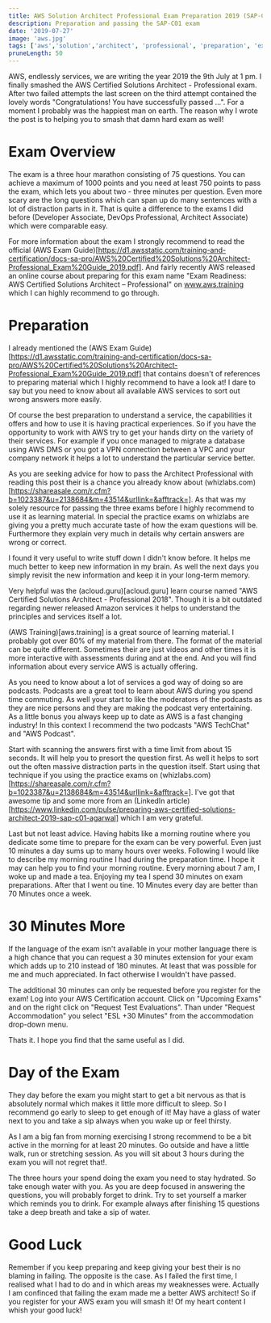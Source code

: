 ```yaml
---
title: AWS Solution Architect Professional Exam Preparation 2019 (SAP-C01)
description: Preparation and passing the SAP-C01 exam
date: '2019-07-27'
image: 'aws.jpg'
tags: ['aws','solution','architect', 'professional', 'preparation', 'exam', 'SAP-C01', '2019']
pruneLength: 50
---
```


AWS, endlessly services, we are writing the year 2019 the 9th July at 1 pm. I finally smashed the AWS Certified Solutions Architect - Professional exam. After two failed attempts the last screen on the third attempt contained the lovely words "Congratulations! You have successfully passed ...". For a moment I probably was the happiest man on earth. The reason why I wrote the post is to helping you to smash that damn hard exam as well!

# Exam Overview
The exam is a three hour marathon consisting of 75 questions. You can achieve a maximum of 1000 points and you need at least 750 points to pass the exam, which lets you about two - three minutes per question. Even more scary are the long questions which can span up do many sentences with a lot of distraction parts in it. That is quite a difference to the exams I did before (Developer Associate, DevOps Professional, Architect Associate) which were comparable easy.

For more information about the exam I strongly recommend to read the official (AWS Exam Guide)[https://d1.awsstatic.com/training-and-certification/docs-sa-pro/AWS%20Certified%20Solutions%20Architect-Professional_Exam%20Guide_2019.pdf]. And fairly recently AWS released an online course about preparing for this exam name "Exam Readiness: AWS Certified Solutions Architect – Professional" on www.aws.training which I can highly recommend to go through.

# Preparation
I already mentioned the (AWS Exam Guide)[https://d1.awsstatic.com/training-and-certification/docs-sa-pro/AWS%20Certified%20Solutions%20Architect-Professional_Exam%20Guide_2019.pdf] that contains doesn't of references to preparing material which I highly recommend to have a look at! I dare to say but you need to know about all available AWS services to sort out wrong answers more easily.

Of course the best preparation to understand a service, the capabilities it offers and how to use it is having practical experiences. So if you have the opportunity to work with AWS try to get your hands dirty on the variety of their services. For example if you once managed to migrate a database using AWS DMS or you got a VPN connection between a VPC and your company network it helps a lot to understand the particular service better.

As you are seeking advice for how to pass the Architect Professional with reading this post their is a chance you already know about (whizlabs.com)[https://shareasale.com/r.cfm?b=1023387&u=2138684&m=43514&urllink=&afftrack=]. As that was my solely resource for passing the three exams before I highly recommend to use it as learning material. In special the practice exams on whizlabs are giving you a pretty much accurate taste of how the exam questions will be. Furthermore they explain very much in details why certain answers are wrong or correct.

I found it very useful to write stuff down I didn't know before. It helps me much better to keep new information in my brain. As well the next days you simply revisit the new information and keep it in your long-term memory.

Very helpful was the (acloud.guru)[acloud.guru] learn course named "AWS Certified Solutions Architect - Professional 2018". Though it is a bit outdated regarding newer released Amazon services it helps to understand the principles and services itself a lot.

(AWS Training)[aws.training] is a great source of learning material. I probably got over 80% of my material from there. The format of the material can be quite different. Sometimes their are just videos and other times it is more interactive with assessments during and at the end. And you will find information about every service AWS is actually offering.

As you need to know about a lot of services a god way of doing so are podcasts. Podcasts are a great tool to learn about AWS during you spend time commuting. As well your start to like the moderators of the podcasts as they are nice persons and they are making the podcast very entertaining. As a little bonus you always keep up to date as AWS is a fast changing industry! In this context I recommend the two podcasts "AWS TechChat" and "AWS Podcast".

Start with scanning the answers first with a time limit from about 15 seconds. It will help you to presort the question first. As well it helps to sort out the often massive distraction parts in the question itself. Start using that technique if you using the practice exams on (whizlabs.com)[https://shareasale.com/r.cfm?b=1023387&u=2138684&m=43514&urllink=&afftrack=]. I've got that awesome tip and some more from an (LinkedIn article)[https://www.linkedin.com/pulse/preparing-aws-certified-solutions-architect-2019-sap-c01-agarwal] which I am very grateful.

Last but not least advice. Having habits like a morning routine where you dedicate some time to prepare for the exam can be very powerful. Even just 10 minutes a day sums up to many hours over weeks. Following I would like to describe my morning routine I had during the preparation time. I hope it may can help you to find your morning routine. Every morning about 7 am, I woke up and made a tea. Enjoying my tea I spend 30 minutes on exam preparations. After that I went ou
tine. 10 Minutes every day are better than 70 Minutes once a week.

# 30 Minutes More
If the language of the exam isn't available in your mother language there is a high chance that you can request a 30 minutes extension for your exam which adds up to 210 instead of 180 minutes. At least that was possible for me and much appreciated. In fact otherwise I wouldn't have passed.

The additional 30 minutes can only be requested before you register for the exam! Log into your AWS Certification account. Click on "Upcoming Exams" and on the right click on "Request Test Evaluations". Than under "Request Accommodation" you select "ESL +30 Minutes" from the accommodation drop-down menu.

Thats it. I hope you find that the same useful as I did.

# Day of the Exam
They day before the exam you might start to get a bit nervous as that is absolutely normal which makes it little more difficult to sleep. So I recommend go early to sleep to get enough of it! May have a glass of water next to you and take a sip always when you wake up or feel thirsty.

As I am a big fan from morning exercising I strong recommend to be a bit active in the morning for at least 20 minutes. Go outside and have a little walk, run or stretching session. As you will sit about 3 hours during the exam you will not regret that!. 

The three hours your spend doing the exam you need to stay hydrated. So take enough water with you. As you are deep focused in answering the questions, you will probably forget to drink. Try to set yourself a marker which reminds you to drink. For example always after finishing 15 questions take a deep breath and take a sip of water.

# Good Luck
Remember if you keep preparing and keep giving your best their is no blaming in failing. The opposite is the case. As I failed the first time, I realised what I had to do and in which areas my weaknesses were. Actually I am confinced that failing the exam made me a better AWS architect! So if you register for your AWS exam you will smash it! Of my heart content I whish your good luck!
<!-- 
# Motivation?

...

# Day 1

...

# Day 2

...

# Day 3

...

# Summary:

...

## My Amazing Equipment:
**Alcohol tester**: Great for figuring out if you are in ketosis or not. \
Amazon UK: <a href="https://amzn.to/2IdwHGo" target="_blank">https://amzn.to/2IdwHGo (Amazon)</a>

**Omron Scale**: Measures not only your body weight. Can estimate your body fat, water and muscle composition as well. \
Amazon UK: <a href="https://amzn.to/2EPEVUc" target="_blank">https://amzn.to/2EPEVUc (Amazon)</a>

**Bare-Foot Shoes**: Perfect shoes for workouts like tabata, gym or running. Normal modern shoes are bad for your feet as they are overprotecting to your foot which will result in underdeveloped foot muscles and skeleton. A good developed foot is the basement of your body and prevents all kind of resulting issues like knee or back pain. There are many of expensive bare-foot shoes out but some cheap water shoes are completely sufficient. \
Amazon UK: <a href="https://amzn.to/2ESuyiF" target="_blank">https://amzn.to/2ESuyiF (Amazon)</a>

**Bluetooth Earphones**: I tested many different bluetooth earphones. I am sticking now with this one because they are cheap but are from very good quality regarding sound, battery and robustness. I can use them for weeks for my workouts without ever charging them! \
Amazon UK: <a href="https://amzn.to/2IkCdqG" target="_blank">https://amzn.to/2IkCdqG (Amazon)</a>

**Gymnastic Rings**: Perfect tool for upper body workout. I love it to train outside in the sun and fresh air. As well they are very light so you can take them with you wherever you go. \
Amazon UK: <a href="https://amzn.to/2WLwKm4" target="_blank">https://amzn.to/2WLwKm4 (Amazon)</a>

**Stainless Steel Water Bottle**: That drinking water is crucial I don't need to explain. I prefer those steel water bottles because there is not risk of plastic in your water. \
Amazon UK: <a href="https://amzn.to/2JYGyTL" target="_blank">https://amzn.to/2JYGyTL (Amazon)</a>
-->